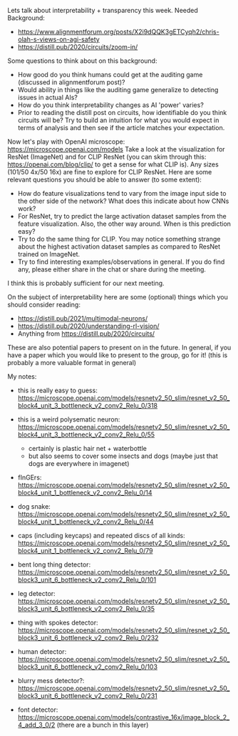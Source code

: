 Lets talk about interpretability + transparency this week.
Needed Background:
 - https://www.alignmentforum.org/posts/X2i9dQQK3gETCyqh2/chris-olah-s-views-on-agi-safety
 - https://distill.pub/2020/circuits/zoom-in/

Some questions to think about on this background:
 - How good do you think humans could get at the auditing game (discussed in alignmentforum post)?
 - Would ability in things like the auditing game generalize to detecting issues in actual AIs?
 - How do you think interpretability changes as AI 'power' varies?
 - Prior to reading the distill post on circuits, how identifiable do you think circuits will be? Try to build an intuition for what you would expect in terms of analysis and then see if the article matches your expectation.

Now let's play with OpenAI microscope: https://microscope.openai.com/models
Take a look at the visualization for ResNet (ImageNet) and for CLIP ResNet (you can skim through this: https://openai.com/blog/clip/ to get a sense for what CLIP is).
Any sizes (101/50 4x/50 16x) are fine to explore for CLIP ResNet.
Here are some relevant questions you should be able to answer (to some extent):
 - How do feature visualizations tend to vary from the image input side to the other side of the network? What does this indicate about how CNNs work?
 - For ResNet, try to predict the large activation dataset samples from the feature visualization. Also, the other way around. When is this prediction easy?
 - Try to do the same thing for CLIP. You may notice something strange about the highest activation dataset samples as compared to ResNet trained on ImageNet.
 - Try to find interesting examples/observations in general. If you do find any, please either share in the chat or share during the meeting.


I think this is probably sufficient for our next meeting.


On the subject of interpretability here are some (optional) things which you should consider reading:
 - https://distill.pub/2021/multimodal-neurons/
 - https://distill.pub/2020/understanding-rl-vision/
 - Anything from https://distill.pub/2020/circuits/

These are also potential papers to present on in the future.
In general, if you have a paper which you would like to present to the group, go for it! (this is probably a more valuable format in general)

My notes:

- this is really easy to guess: https://microscope.openai.com/models/resnetv2_50_slim/resnet_v2_50_block4_unit_3_bottleneck_v2_conv2_Relu_0/318
- this is a weird polysematic neuron: https://microscope.openai.com/models/resnetv2_50_slim/resnet_v2_50_block4_unit_3_bottleneck_v2_conv2_Relu_0/55
  - certainly is plastic hair net + waterbottle
  - but also seems to cover some insects and dogs (maybe just that dogs are everywhere in imagenet)
- fInGErs: https://microscope.openai.com/models/resnetv2_50_slim/resnet_v2_50_block4_unit_1_bottleneck_v2_conv2_Relu_0/14
- dog snake: https://microscope.openai.com/models/resnetv2_50_slim/resnet_v2_50_block4_unit_1_bottleneck_v2_conv2_Relu_0/44
- caps (including keycaps) and repeated discs of all kinds: https://microscope.openai.com/models/resnetv2_50_slim/resnet_v2_50_block4_unit_1_bottleneck_v2_conv2_Relu_0/79
- bent long thing detector: https://microscope.openai.com/models/resnetv2_50_slim/resnet_v2_50_block3_unit_6_bottleneck_v2_conv2_Relu_0/101
- leg detector: https://microscope.openai.com/models/resnetv2_50_slim/resnet_v2_50_block3_unit_6_bottleneck_v2_conv2_Relu_0/35
- thing with spokes detector: https://microscope.openai.com/models/resnetv2_50_slim/resnet_v2_50_block3_unit_6_bottleneck_v2_conv2_Relu_0/232
- human detector: https://microscope.openai.com/models/resnetv2_50_slim/resnet_v2_50_block3_unit_6_bottleneck_v2_conv2_Relu_0/103
- blurry mess detector?: https://microscope.openai.com/models/resnetv2_50_slim/resnet_v2_50_block3_unit_6_bottleneck_v2_conv2_Relu_0/231


- font detector: https://microscope.openai.com/models/contrastive_16x/image_block_2_4_add_3_0/2 (there are a bunch in this layer)
